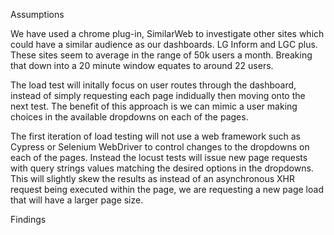 Assumptions

We have used a chrome plug-in, SimilarWeb to investigate other sites which could have a similar audience as our dashboards. LG Inform and LGC plus. These sites seem to average in the range of 50k users a month.
Breaking that down into a 20 minute window equates to around 22 users.



The load test will initally focus on user routes through the dashboard, instead of simply requesting each page indidually then moving onto the next test. The benefit of this approach is we can mimic a user making choices in the available dropdowns on each of the pages.

The first iteration of load testing will not use a web framework such as Cypress or Selenium WebDriver to control changes to the dropdowns on each of the pages. Instead the locust tests will issue new page requests with query strings values matching the desired options in the dropdowns. This will slightly skew the results as instead of an asynchronous XHR request being executed within the page, we are requesting a new page load that will have a larger page size.

Findings

